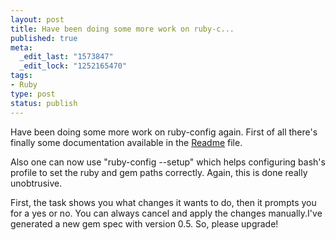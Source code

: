 ```yaml
---
layout: post
title: Have been doing some more work on ruby-c...
published: true
meta:
  _edit_last: "1573847"
  _edit_lock: "1252165470"
tags:
- Ruby
type: post
status: publish
---
```

Have been doing some more work on ruby-config again. First of all there's finally some documentation available in the [Readme](http://github.com/fdietz/ruby-config/blob/fc973b5e0d35113593c0912e58113e4fe5167ac9/README.md) file.

Also one can now use "ruby-config --setup" which helps configuring bash's profile to set the ruby and gem paths correctly. Again, this is done really unobtrusive.

First, the task shows you what changes it wants to do, then it prompts you for a yes or no. You can always cancel and apply the changes manually.I've generated a new gem spec with version 0.5. So, please upgrade!
